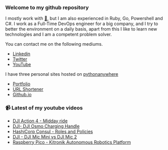 ### Welcome to my github repository

I mostly work with [:snake:](https://www.python.org/), but I am also experienced in Ruby, Go, Powershell and C#. I work as a Full-Time DevOps engineer for a big company, and I try to better the environment on a daily basis, apart from this I like to learn new technologies and I am a competent problem solver.

You can contact me on the following mediums.
- [Linkedin](https://www.linkedin.com/in/r3ap3rpy)
- [Twitter](https://twitter.com/r3ap3rpy)
- [YouTube](https://www.youtube.com/channel/UC1qkMXH8d2I9DDAtBSeEHqg)

I have three personal sites hosted on [pythonanywhere](https://www.pythonanywhere.com/)
- [Portfolio](http://r3ap3rpy.pythonanywhere.com/)
- [URL Shortener](http://shortenpy.pythonanywhere.com/)
- [Github.io](https://r3ap3rpy.github.io/)

### :video_camera: Latest of my youtube videos
<!-- YOUTUBE:START -->
- [DJI Action 4 - Midday ride](https://www.youtube.com/watch?v=wLAchzxedCk)
- [DJI- DJI Osmo Charging Handle](https://www.youtube.com/watch?v=XLCEba2ucF0)
- [HashiCorp Consul - Roles and Policies](https://www.youtube.com/watch?v=cx13jLHes24)
- [DJI - DJI Mic Mini vs DJI Mic 2](https://www.youtube.com/watch?v=EUSk8SCMfW0)
- [Raspberry Pico - Kitronik Autonomous Robotics Platform](https://www.youtube.com/watch?v=5_jCOzdgPwY)
<!-- YOUTUBE:END -->

